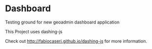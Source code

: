 Dashboard
=========

Testing ground for new geoadmin dashboard application

This Project uses dashing-js

Check out http://fabiocaseri.github.io/dashing-js for more information.

